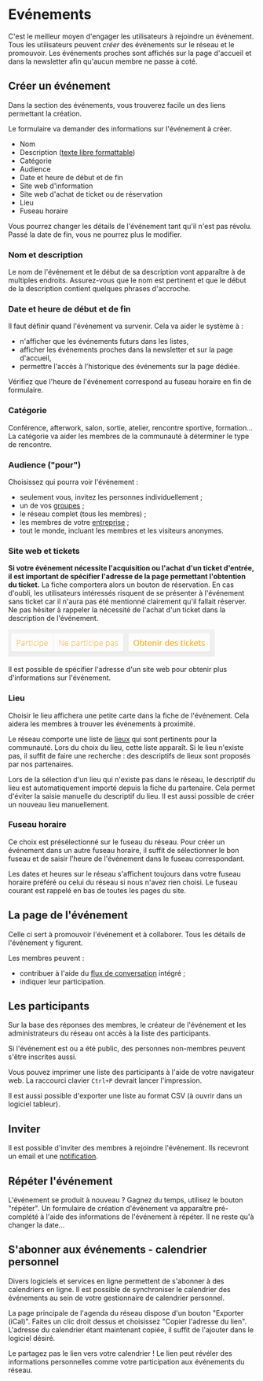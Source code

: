 
Evénements
==============

C'est le meilleur moyen d'engager les utilisateurs à rejoindre un événement. Tous les utilisateurs peuvent *créer* des événements sur le réseau et le promouvoir. Les événements proches sont affichés sur la page d'accueil et dans la newsletter afin qu'aucun membre ne passe à coté.

Créer un événement
-------------------

Dans la section des événements, vous trouverez facile un des liens permettant la création.

Le formulaire va demander des informations sur l'événement à créer.

* Nom
* Description ([texte libre formattable](TextFormat.fr.md))
* Catégorie
* Audience
* Date et heure de début et de fin
* Site web d'information
* Site web d'achat de ticket ou de réservation
* Lieu
* Fuseau horaire

Vous pourrez changer les détails de l'événement tant qu'il n'est pas révolu. Passé la date de fin, vous ne pourrez plus le modifier.

### Nom et description

Le nom de l'événement et le début de sa description vont apparaître à de multiples endroits. Assurez-vous que le nom est pertinent et que le début de la description contient quelques phrases d'accroche. 

### Date et heure de début et de fin

Il faut définir quand l'événement va survenir. Cela va aider le système à :

* n'afficher que les événements futurs dans les listes, 
* afficher les événements proches dans la newsletter et sur la page d'accueil, 
* permettre l'accès à l'historique des événements sur la page dédiée.

Vérifiez que l'heure de l'événement correspond au fuseau horaire en fin de formulaire. 

### Catégorie

Conférence, afterwork, salon, sortie, atelier, rencontre sportive, formation... La catégorie va aider les membres de la communauté à déterminer le type de rencontre.

### Audience ("pour")

Choisissez qui pourra voir l'événement :

* seulement vous, invitez les personnes individuellement ;
* un de vos [groupes](Groups.fr.md) ;
* le réseau complet (tous les membres) ;
* les membres de votre [entreprise](Companies.fr.md) ;
* tout le monde, incluant les membres et les visiteurs anonymes.

### Site web et tickets

**Si votre événement nécessite l'acquisition ou l'achat d'un ticket d'entrée, il est important de spécifier l'adresse de la page permettant l'obtention du ticket.** La fiche comportera alors un bouton de réservation. En cas d'oubli, les utilisateurs intéressés risquent de se présenter à l'événement sans ticket car il n'aura pas été mentionné clairement qu'il fallait réserver. Ne pas hésiter à rappeler la nécessité de l'achat d'un ticket dans la description de l'événement.

![Screenshot Obtenir des tickets](gettickets.fr.png)

Il est possible de spécifier l'adresse d'un site web pour obtenir plus d'informations sur l'événement.

### Lieu

Choisir le lieu affichera une petite carte dans la fiche de l'événement. Cela aidera les membres à trouver les événements à proximité.

Le réseau comporte une liste de [lieux](Places.fr.md) qui sont pertinents pour la communauté. Lors du choix du lieu, cette liste apparaît. Si le lieu n'existe pas, il suffit de faire une recherche : des descriptifs de lieux sont proposés par nos partenaires.

Lors de la sélection d'un lieu qui n'existe pas dans le réseau, le descriptif du lieu est automatiquement importé depuis la fiche du partenaire. Cela permet d'éviter la saisie manuelle du descriptif du lieu. Il est aussi possible de créer un nouveau lieu manuellement.   

### Fuseau horaire

Ce choix est présélectionné sur le fuseau du réseau. Pour créer un événement dans un autre fuseau horaire, il suffit de sélectionner le bon fuseau et de saisir l'heure de l'événement dans le fuseau correspondant.

Les dates et heures sur le réseau s'affichent toujours dans votre fuseau horaire préféré ou celui du réseau si nous n'avez rien choisi. Le fuseau courant est rappelé en bas de toutes les pages du site.




La page de l'événement
--------------------

Celle ci sert à promouvoir l'événement et à collaborer. Tous les détails de l'événement y figurent.

Les membres peuvent :

* contribuer à l'aide du [flux de conversation](Timelines.fr.md) intégré ; 
* indiquer leur participation. 


Les participants
---------------------

Sur la base des réponses des membres, le créateur de l'événement et les administrateurs du réseau ont accès à la liste des participants.

Si l'événement est ou a été public, des personnes non-membres peuvent s'être inscrites aussi.

Vous pouvez imprimer une liste des participants à l'aide de votre navigateur web. La raccourci clavier `Ctrl+P` devrait lancer l'impression.

Il est aussi possible d'exporter une liste au format CSV (à ouvrir dans un logiciel tableur).

Inviter
---------------

Il est possible d'inviter des membres à rejoindre l'événement. Ils recevront un email et une [notification](Notifications.fr.md).



Répéter l'événement
-----------------------

L'événement se produit à nouveau ? Gagnez du temps, utilisez le bouton "répéter". Un formulaire de création d'événement va apparaître pré-complété à l'aide des informations de l'événement à répéter. Il ne reste qu'à changer la date...


S'abonner aux événements - calendrier personnel
-------------------------------------------------

Divers logiciels et services en ligne permettent de s'abonner à des calendriers en ligne. Il est possible de synchroniser le calendrier des événements au sein de votre gestionnaire de calendrier personnel.

La page principale de l'agenda du réseau dispose d'un bouton "Exporter (iCal)". Faites un clic droit dessus et choisissez "Copier l'adresse du lien". L'adresse du calendrier étant maintenant copiée, il suffit de l'ajouter dans le logiciel désiré.

Le partagez pas le lien vers votre calendrier ! Le lien peut révéler des informations personnelles comme votre participation aux événements du réseau.


